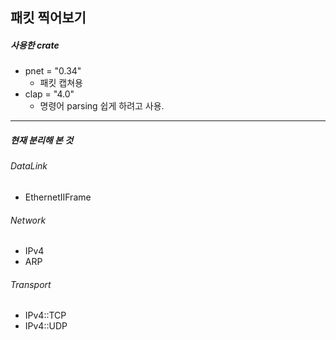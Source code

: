 ## 패킷 찍어보기

##### 사용한 crate
- pnet = "0.34"
    - 패킷 캡쳐용
- clap = "4.0"
    - 명령어 parsing 쉽게 하려고 사용.
---

##### 현재 분리해 본 것

###### DataLink
- EthernetIIFrame

###### Network
- IPv4
- ARP

###### Transport
- IPv4::TCP
- IPv4::UDP